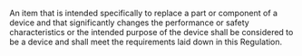 An item that  is  intended  specifically  to  replace  a  part  or  component  of  a  device  and  that  significantly  changes  the performance or  safety characteristics  or  the  intended  purpose  of  the  device  shall  be  considered  to  be  a  device  and  shall meet the requirements laid down in this Regulation.
